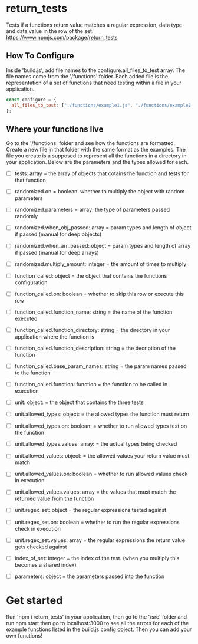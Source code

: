 # return_tests

Tests if a functions return value matches a regular expression, data type and data value in the row of the set. https://www.npmjs.com/package/return_tests

## How To Configure

Inside 'build.js', add file names to the configure.all_files_to_test array. The file names come from the '/functions' folder. Each added file is the representation of a set of functions that need testing within a file in your application.

```js
const configure = {
  all_files_to_test: ["./functions/example1.js", "./functions/example2.js"],
};
```

## Where your functions live

Go to the '/functions' folder and see how the functions are formatted. Create a new file in that folder with the same format as the examples. The file you create is a supposed to represent all the functions in a directory in your application. Below are the parameters and the types allowed for each.

- [ ] tests: array = the array of objects that cotains the function and tests for that function

- [ ] randomized.on = boolean: whether to multiply the object with random parameters

- [ ] randomized.parameters = array: the type of parameters passed randomly

- [ ] randomized.when_obj_passed: array = param types and length of object if passed (manual for deep objects)

- [ ] randomized.when_arr_passed: object = param types and length of array if passed (manual for deep arrays)

- [ ] randomized.multiply_amount: integer = the amount of times to multiply

- [ ] function_called: object = the object that contains the functions configuration

- [ ] function_called.on: boolean = whether to skip this row or execute this row

- [ ] function_called.function_name: string = the name of the function executed

- [ ] function_called.function_directory: string = the directory in your application where the function is

- [ ] function_called.function_description: string = the decription of the function

- [ ] function_called.base_param_names: string = the param names passed to the function

- [ ] function_called.function: function = the function to be called in execution

- [ ] unit: object: = the object that contains the three tests

- [ ] unit.allowed_types: object: = the allowed types the function must return

- [ ] unit.allowed_types.on: boolean: = whether to run allowed types test on the function

- [ ] unit.allowed_types.values: array: = the actual types being checked

- [ ] unit.allowed_values: object: = the allowed values your return value must match

- [ ] unit.allowed_values.on: boolean = whether to run allowed values check in execution

- [ ] unit.allowed_values.values: array = the values that must match the returned value from the function

- [ ] unit.regex_set: object = the regular expressions tested against

- [ ] unit.regex_set.on: boolean = whether to run the regular expressions check in execution

- [ ] unit.regex_set.values: array = the regular expressions the return value gets checked against

- [ ] index_of_set: integer = the index of the test. (when you multiply this becomes a shared index)

- [ ] parameters: object = the parameters passed into the function

# Get started

Run 'npm i return_tests' in your application, then go to the '/src' folder and run npm start then go to localhost:3000 to see all the errors for each of the example functions listed in the build.js config object. Then you can add your own functions!
